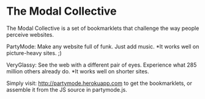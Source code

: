 The Modal Collective
=========
The Modal Collective is a set of bookmarklets that challenge the way people perceive websites.


PartyMode: Make any website full of funk.  Just add music.
*It works well on picture-heavy sites. ;)

VeryGlassy: See the web with a different pair of eyes.  Experience what 285 million others already do.
*It works well on shorter sites.



Simply visit: http://partymode.herokuapp.com to get the bookmarklets, or assemble it from the JS source in partymode.js.
